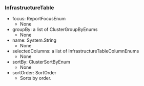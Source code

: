 ### InfrastructureTable
- focus: ReportFocusEnum
  - None
- groupBy: a list of ClusterGroupByEnums
  - None
- name: System.String
  - None
- selectedColumns: a list of InfrastructureTableColumnEnums
  - None
- sortBy: ClusterSortByEnum
  - None
- sortOrder: SortOrder
  - Sorts by order.
